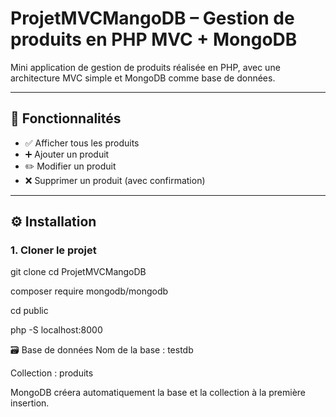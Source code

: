 # ProjetMVCMangoDB – Gestion de produits en PHP MVC + MongoDB

Mini application de gestion de produits réalisée en PHP, avec une architecture MVC simple et MongoDB comme base de données.

---

## 🚀 Fonctionnalités

- ✅ Afficher tous les produits
- ➕ Ajouter un produit
- ✏️ Modifier un produit
- ❌ Supprimer un produit (avec confirmation)

---

## ⚙️ Installation

### 1. Cloner le projet

git clone <lien-du-repo>
cd ProjetMVCMangoDB

composer require mongodb/mongodb

cd public

php -S localhost:8000


🗃 Base de données
Nom de la base : testdb

Collection : produits

MongoDB créera automatiquement la base et la collection à la première insertion.
